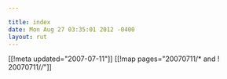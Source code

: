 ```yaml
---

title: index
date: Mon Aug 27 03:35:01 2012 -0400
layout: rut
---
```


[[!meta updated="2007-07-11"]]
[[!map pages="20070711/* and ! 20070711/*/*"]]
